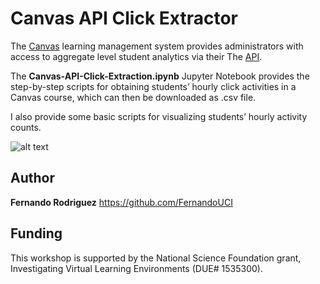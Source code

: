 
# Canvas API Click Extractor

The <a href="https://www.canvaslms.com/?lead_source_description=instructure.com_" target="_blank">Canvas</a> learning management system provides administrators with access to aggregate level student analytics via their The <a href="https://canvas.instructure.com/doc/api/" target="_blank">API</a>. 
 
The <b>Canvas-API-Click-Extraction.ipynb</b> Jupyter Notebook provides the step-by-step scripts for obtaining students’ hourly click activities in a Canvas course, which can then be downloaded as .csv file.

I also provide some basic scripts for visualizing students’ hourly activity counts. 

![alt text](https://github.com/FernandoUCI/Canvas-API-Clicks/blob/master/images/chem1c_allclicks.png)

## Author

**Fernando Rodriguez** https://github.com/FernandoUCI

## Funding

This workshop is supported by the National Science Foundation grant, Investigating Virtual Learning Environments (DUE# 1535300).

